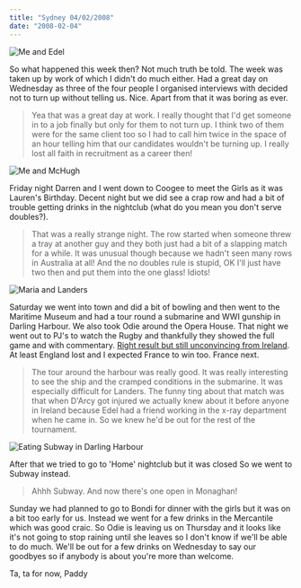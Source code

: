 ```yaml
---
title: "Sydney 04/02/2008"
date: "2008-02-04"
---
```

![Me and Edel](/images/P2020499.JPG "You can't really see but this is Me and Edel at the Opera House")

So what happened this week then? Not much truth be told. The week was taken up by work of which I didn't do much either. Had a great day on Wednesday as three of the four people I organised interviews with decided not to turn up without telling us. Nice. Apart from that it was boring as ever.
> Yea that was a great day at work. I really thought that I'd get someone in to a job finally but only for them to not turn up. I think two of them were for the same client too so I had to call him twice in the space of an hour telling him that our candidates wouldn't be turning up. I really lost all faith in recruitment as a career then!

![Me and McHugh](/images/IMG_1130.JPG "It's another great photo of the twins!")

Friday night Darren and I went down to Coogee to meet the Girls as it was Lauren's Birthday. Decent night but we did see a crap row and had a bit of trouble getting drinks in the nightclub (what do you mean you don't serve doubles?).
> That was a really strange night. The row started when someone threw a tray at another guy and they both just had a bit of a slapping match for a while. It was unusual though because we hadn't seen many rows in Australia at all! And the no doubles rule is stupid, OK I'll just have two then and put them into the one glass! Idiots!

![Maria and Landers](/images/P2020505.JPG "Maria and Landers (or Mum and Dad)")

Saturday we went into town and did a bit of bowling and then went to the Maritime Museum and had a tour round a submarine and WWI gunship in Darling Harbour. We also took Odie around the Opera House. That night we went out to PJ's to watch the Rugby and thankfully they showed the full game and with commentary. [Right result but still unconvincing from Ireland](http://www.rte.ie/sport/rugby/sixnations/2008/0202/irelandrugby1.html). At least England lost and I expected France to win too. France next.
> The tour around the harbour was really good. It was really interesting to see the ship and the cramped conditions in the submarine. It was especially difficult for Landers. The funny ting about that match was that when D'Arcy got injured we actually knew about it before anyone in Ireland because Edel had a friend working in the x-ray department when he came in. So we knew he'd be out for the rest of the tournament.

![Eating Subway in Darling Harbour](/images/oz_08_112.jpg "Gotta love that Subway")

After that we tried to go to 'Home' nightclub but it was closed So we went to Subway instead.
> Ahhh Subway. And now there's one open in Monaghan!

Sunday we had planned to go to Bondi for dinner with the girls but it was on a bit too early for us. Instead we went for a few drinks in the Mercantile which was good craic. So Odie is leaving us on Thursday and it looks like it's not going to stop raining until she leaves so I don't know if we'll be able to do much. We'll be out for a few drinks on Wednesday to say our goodbyes so if anybody is about you're more than welcome.

Ta, ta for now,
Paddy